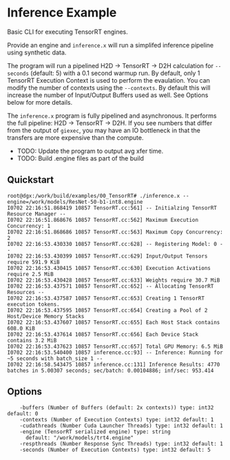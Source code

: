 # Inference Example

Basic CLI for executing TensorRT engines.

Provide an engine and `inference.x` will run a simplifed inference pipeline using synthetic data.

The program will run a pipelined H2D -> TensorRT -> D2H calculation for `--seconds` (default: 5) with a
0.1 second warmup run.  By default, only 1 TensorRT Execution Context is used to perform the evaulation.
You can modify the number of contexts using the `--contexts`.  By default this will increase the number of
Input/Output Buffers used as well.  See Options below for more details.

The `inference.x` program is fully pipelined and asynchronous.  It performs the full pipeline: H2D -> TensorRT -> D2H.
If you see numbers that differ from the output of `giexec`, you may have an IO bottleneck in that the transfers are
more expensive than the compute.

 * TODO: Update the program to output avg xfer time.
 * TODO: Build .engine files as part of the build

## Quickstart

```
root@dgx:/work/build/examples/00_TensorRT# ./inference.x --engine=/work/models/ResNet-50-b1-int8.engine
I0702 22:16:51.868419 10857 TensorRT.cc:561] -- Initialzing TensorRT Resource Manager --
I0702 22:16:51.868676 10857 TensorRT.cc:562] Maximum Execution Concurrency: 1
I0702 22:16:51.868686 10857 TensorRT.cc:563] Maximum Copy Concurrency: 2
I0702 22:16:53.430330 10857 TensorRT.cc:628] -- Registering Model: 0 --
I0702 22:16:53.430399 10857 TensorRT.cc:629] Input/Output Tensors require 591.9 KiB
I0702 22:16:53.430415 10857 TensorRT.cc:630] Execution Activations require 2.5 MiB
I0702 22:16:53.430428 10857 TensorRT.cc:633] Weights require 30.7 MiB
I0702 22:16:53.437571 10857 TensorRT.cc:652] -- Allocating TensorRT Resources --
I0702 22:16:53.437587 10857 TensorRT.cc:653] Creating 1 TensorRT execution tokens.
I0702 22:16:53.437595 10857 TensorRT.cc:654] Creating a Pool of 2 Host/Device Memory Stacks
I0702 22:16:53.437607 10857 TensorRT.cc:655] Each Host Stack contains 608.0 KiB
I0702 22:16:53.437614 10857 TensorRT.cc:656] Each Device Stack contains 3.2 MiB
I0702 22:16:53.437623 10857 TensorRT.cc:657] Total GPU Memory: 6.5 MiB
I0702 22:16:53.540400 10857 inference.cc:93] -- Inference: Running for ~5 seconds with batch_size 1 --
I0702 22:16:58.543475 10857 inference.cc:131] Inference Results: 4770 batches in 5.00307 seconds; sec/batch: 0.00104886; inf/sec: 953.414
```

## Options
```
    -buffers (Number of Buffers (default: 2x contexts)) type: int32 default: 0
    -contexts (Number of Execution Contexts) type: int32 default: 1
    -cudathreads (Number Cuda Launcher Threads) type: int32 default: 1
    -engine (TensorRT serialized engine) type: string
      default: "/work/models/trt4.engine"
    -respthreads (Number Response Sync Threads) type: int32 default: 1
    -seconds (Number of Execution Contexts) type: int32 default: 5
```


